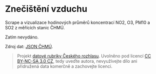 # Znečištění vzduchu

Scrape a vizualizace hodinových průměrů koncentrací NO2, O3, PM10 a SO2 z měřících stanic ČHMÚ.

Zatím nevydáno.

Zdroj dat: [JSON ČHMÚ](http://portal.chmi.cz/files/portal/docs/uoco/web_generator/aqindex_cze.json).

> Projekt [datové rubriky Českého rozhlasu](http://www.rozhlas.cz/zpravy/data/). Uvolněno pod licencí [CC BY-NC-SA 3.0 CZ](http://creativecommons.org/licenses/by-nc-sa/3.0/cz/), tedy uveďte autora, nevyužívejte dílo ani přidružená data komerčně a zachovejte licenci.
